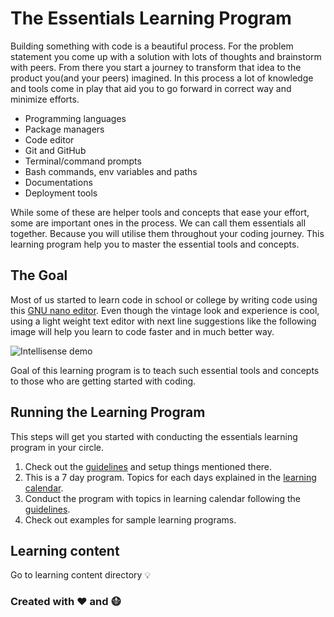 # The Essentials Learning Program

Building something with code is a beautiful process. For the problem statement you come up with a solution with lots of thoughts and brainstorm with peers. From there you start a journey to transform that idea to the product you(and your peers) imagined. In this process a lot of knowledge and tools come in play that aid you to go forward in correct way and minimize efforts.

* Programming languages
* Package managers
* Code editor
* Git and GitHub
* Terminal/command prompts
* Bash commands, env variables and paths
* Documentations
* Deployment tools

While some of these are helper tools and concepts that ease your effort, some are important ones in the process. We can call them essentials all together. Because you will utilise them throughout your coding journey. This learning program help you to master the essential tools and concepts.

## The Goal

Most of us started to learn code in school or college by writing code using this [GNU nano editor](https://www.nano-editor.org). Even though the vintage look and experience is cool, using a light weight text editor with next line suggestions like the following image will help you learn to code faster and in much better way.


![Intellisense demo](https://github.com/tinkerhub-org/The-Essentials-Learning-Program/blob/master/resources/intellisense.gif)

Goal of this learning program is to teach such essential tools and concepts to those who are getting started with coding. 


## Running the Learning Program
This steps will get you started with conducting the essentials learning program in your circle.

1. Check out the [guidelines](https://github.com/tinkerhub-org/The-Essentials-Learning-Program/blob/master/learning%20calendar/guidelines.md) and setup things mentioned there.
2. This is a 7 day program. Topics for each days explained in the [learning calendar](https://github.com/tinkerhub-org/The-Essentials-Learning-Program/tree/master/learning%20calendar).
3. Conduct the program with topics in learning calendar following the [guidelines](https://github.com/tinkerhub-org/The-Essentials-Learning-Program/blob/master/learning%20calendar/guidelines.md).
4. Check out examples for sample learning programs.


## Learning content
Go to learning content directory :bulb:

### Created with :heart: and :mask:

